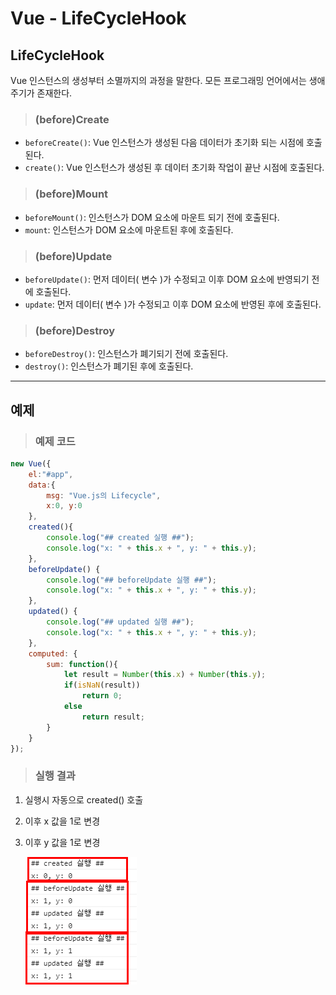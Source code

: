 # Vue - LifeCycleHook
## LifeCycleHook
Vue 인스턴스의 생성부터 소멸까지의 과정을 말한다. 모든 프로그래밍 언어에서는 생애 주기가 존재한다.

> ### (before)Create
- ```beforeCreate()```: Vue 인스턴스가 생성된 다음 데이터가 초기화 되는 시점에 호출된다.
- ```create()```: Vue 인스턴스가 생성된 후 데이터 초기화 작업이 끝난 시점에 호출된다.

> ### (before)Mount
- ```beforeMount()```: 인스턴스가 DOM 요소에 마운트 되기 전에 호출된다.
- ```mount```: 인스턴스가 DOM 요소에 마운트된 후에 호출된다.

> ### (before)Update
- ```beforeUpdate()```: 먼저 데이터( 변수 )가 수정되고 이후 DOM 요소에 반영되기 전에 호출된다.
- ```update```: 먼저 데이터( 변수 )가 수정되고 이후 DOM 요소에 반영된 후에 호출된다.

> ### (before)Destroy
- ```beforeDestroy()```: 인스턴스가 폐기되기 전에 호출된다.
- ```destroy()```: 인스턴스가 폐기된 후에 호출된다.

***
## 예제
> ### 예제 코드
```javascript
new Vue({
    el:"#app",
    data:{
        msg: "Vue.js의 Lifecycle",
        x:0, y:0
    },
    created(){
        console.log("## created 실행 ##");
        console.log("x: " + this.x + ", y: " + this.y);
    },
    beforeUpdate() {
        console.log("## beforeUpdate 실행 ##");
        console.log("x: " + this.x + ", y: " + this.y);
    },
    updated() {
        console.log("## updated 실행 ##");
        console.log("x: " + this.x + ", y: " + this.y);
    },
    computed: {
        sum: function(){
            let result = Number(this.x) + Number(this.y);
            if(isNaN(result))
                return 0;
            else
                return result;
        }   
    }
});
```
> ### 실행 결과
1. 실행시 자동으로 created() 호출
2. 이후 x 값을 1로 변경
3. 이후 y 값을 1로 변경
    
    ![VueLifecycle](../img/VueLifeCycle.png)

